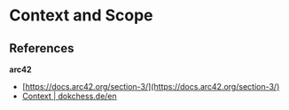 # Context and Scope

## References


**arc42**

- [https://docs.arc42.org/section-3/](https://docs.arc42.org/section-3/)
- [Context | dokchess.de/en](https://www.dokchess.de/en/03_context/)

